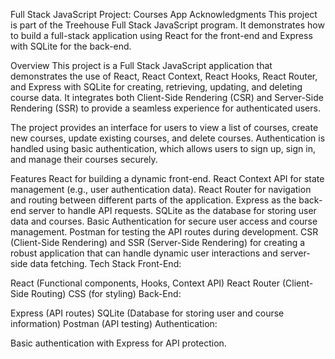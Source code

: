Full Stack JavaScript Project: Courses App
Acknowledgments
This project is part of the Treehouse Full Stack JavaScript program. It demonstrates how to build a full-stack application using React for the front-end and Express with SQLite for the back-end.

Overview
This project is a Full Stack JavaScript application that demonstrates the use of React, React Context, React Hooks, React Router, and Express with SQLite for creating, retrieving, updating, and deleting course data. It integrates both Client-Side Rendering (CSR) and Server-Side Rendering (SSR) to provide a seamless experience for authenticated users.

The project provides an interface for users to view a list of courses, create new courses, update existing courses, and delete courses. Authentication is handled using basic authentication, which allows users to sign up, sign in, and manage their courses securely.

Features
React for building a dynamic front-end.
React Context API for state management (e.g., user authentication data).
React Router for navigation and routing between different parts of the application.
Express as the back-end server to handle API requests.
SQLite as the database for storing user data and courses.
Basic Authentication for secure user access and course management.
Postman for testing the API routes during development.
CSR (Client-Side Rendering) and SSR (Server-Side Rendering) for creating a robust application that can handle dynamic user interactions and server-side data fetching.
Tech Stack
Front-End:

React (Functional components, Hooks, Context API)
React Router (Client-Side Routing)
CSS (for styling)
Back-End:

Express (API routes)
SQLite (Database for storing user and course information)
Postman (API testing)
Authentication:

Basic authentication with Express for API protection.
